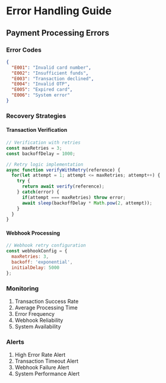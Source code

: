 # Error Handling Guide

## Payment Processing Errors

### Error Codes
```json
{
  "E001": "Invalid card number",
  "E002": "Insufficient funds",
  "E003": "Transaction declined",
  "E004": "Invalid OTP",
  "E005": "Expired card",
  "E006": "System error"
}
```

### Recovery Strategies

#### Transaction Verification
```javascript
// Verification with retries
const maxRetries = 3;
const backoffDelay = 1000;

// Retry logic implementation
async function verifyWithRetry(reference) {
  for(let attempt = 1; attempt <= maxRetries; attempt++) {
    try {
      return await verify(reference);
    } catch(error) {
      if(attempt === maxRetries) throw error;
      await sleep(backoffDelay * Math.pow(2, attempt));
    }
  }
}
```

#### Webhook Processing
```javascript
// Webhook retry configuration
const webhookConfig = {
  maxRetries: 3,
  backoff: 'exponential',
  initialDelay: 5000
};
```

### Monitoring
1. Transaction Success Rate
2. Average Processing Time
3. Error Frequency
4. Webhook Reliability
5. System Availability

### Alerts
1. High Error Rate Alert
2. Transaction Timeout Alert
3. Webhook Failure Alert
4. System Performance Alert
